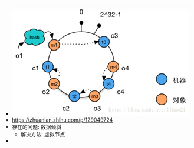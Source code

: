 - ![image.png](../assets/image_1655372532473_0.png)
- https://zhuanlan.zhihu.com/p/129049724
- 存在的问题: 数据倾斜
	- 解决方法: 虚拟节点
-